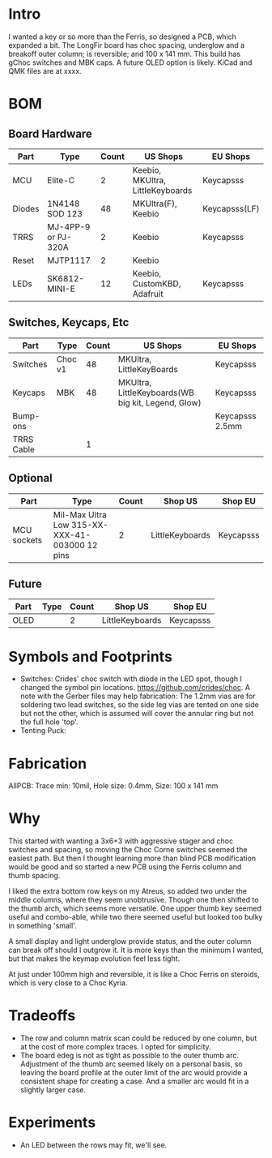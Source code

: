 # Intro
I wanted a key or so more than the Ferris, so designed a PCB, which expanded a bit. The LongFir board has choc spacing, underglow and a breakoff outer column; is reversible; and 100 x 141 mm. This build has gChoc switches and MBK caps. A future OLED option is likely. KiCad and QMK files are at xxxx.

# BOM
## Board Hardware

| Part  | Type  | Count | US Shops  | EU Shops  |
| ---   | ----  | ----   | --- | --- |
| MCU    | Elite-C | 2 |  Keebio, MKUltra, LittleKeyboards   |  Keycapsss  |
| Diodes | 1N4148 SOD 123 | 48  |  MKUltra(F), Keebio  |  Keycapsss(LF) |
| TRRS  | MJ-4PP-9 or PJ-320A | 2 | Keebio | Keycapsss |
| Reset  | MJTP1117 | 2 | Keebio | |
| LEDs   | SK6812-MINI-E | 12 | Keebio, CustomKBD, Adafruit | Keycapsss  |

## Switches, Keycaps, Etc
| Part  | Type  | Count | US Shops  | EU Shops  |
| ---   | ----  | ----   | --- | --- |
| Switches | Choc v1 | 48 |  MKUltra, LittleKeyBoards  | Keycapsss |
| Keycaps | MBK | 48 |  MKUltra, LittleKeyboards(WB big kit, Legend, Glow)  | Keycapsss |
| Bump-ons |    | | | Keycapsss  2.5mm |
| TRRS Cable |   | 1 | 



## Optional
| Part  | Type  | Count | Shop US  | Shop EU  |
| ---   | ----  | ----   | --- | --- |
| MCU sockets | Mil-Max Ultra Low 315-XX-XXX-41-003000 12 pins| 2 | LittleKeyboards   |  Keycapsss | 


## Future
| Part  | Type  | Count | Shop US  | Shop EU  |
| ---   | ----  | ----   | --- | --- |
| OLED |    | 2 |   LittleKeyboards  | Keycapsss |


# Symbols and Footprints
- Switches: Crides' choc switch with diode in the LED spot, though I changed the symbol pin locations. https://github.com/crides/choc. 
A note with the Gerber files may help fabrication: 
The 1.2mm vias are for soldering two lead switches, so the side leg vias are tented on one side but not the other, which is assumed will cover the annular ring but not the full hole 'top'.
- Tenting Puck: 

# Fabrication
AllPCB: Trace min: 10mil, Hole size: 0.4mm, Size: 100 x 141 mm

# Why

This started with wanting a 3x6+3 with aggressive stager and choc switches and spacing, so moving the Choc Corne switches seemed the easiest path. But then I thought learning more than blind PCB modification would be good and so started a new PCB using the Ferris column and thumb spacing.

I liked the extra bottom row keys on my Atreus, so added two under the middle columns, where they seem unobtrusive. Though one then shifted to the thumb arch, which seems more versatile. One upper thumb key seemed useful and combo-able, while two there seemed useful but looked too bulky in something 'small'.  

A small display and light underglow provide status, and the outer column can break off should I outgrow it. It is more keys than the minimum I wanted, but that makes the keymap evolution feel less tight.

At just under 100mm high and reversible, it is like a Choc Ferris on steroids, which is very close to a Choc Kyria.

# Tradeoffs 
- The row and column matrix scan could be reduced by one column, but at the cost of more complex traces. I opted for simplicity.
- The board edeg is not as tight as possible to the outer thumb arc. Adjustment of the thumb arc seemed likely on a personal basis, so leaving the board profile at the outer limit of the arc would provide a consistent shape for creating a case. And a smaller arc would fit in a slightly larger case.

# Experiments
- An LED between the rows may fit, we'll see.



